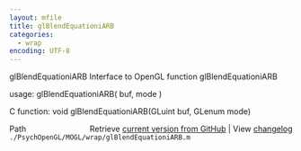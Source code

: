 ```yaml
---
layout: mfile
title: glBlendEquationiARB
categories:
  - wrap
encoding: UTF-8
---
```


glBlendEquationiARB  Interface to OpenGL function glBlendEquationiARB

usage:  glBlendEquationiARB( buf, mode )

C function:  void glBlendEquationiARB(GLuint buf, GLenum mode)


<div class="code_header" style="text-align:right;">
  <span style="float:left;">Path&nbsp;&nbsp;</span> <span class="counter">Retrieve <a href=
  "https://raw.github.com/Psychtoolbox-3/Psychtoolbox-3/beta/./PsychOpenGL/MOGL/wrap/glBlendEquationiARB.m">current version from GitHub</a> | View <a href=
  "https://github.com/Psychtoolbox-3/Psychtoolbox-3/commits/beta/./PsychOpenGL/MOGL/wrap/glBlendEquationiARB.m">changelog</a></span>
</div>
<div class="code">
  <code>./PsychOpenGL/MOGL/wrap/glBlendEquationiARB.m</code>
</div>

